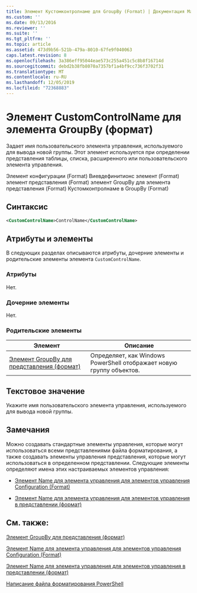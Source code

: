 ```yaml
---
title: Элемент Кустомконтролнаме для GroupBy (Format) | Документация Майкрософт
ms.custom: ''
ms.date: 09/13/2016
ms.reviewer: ''
ms.suite: ''
ms.tgt_pltfrm: ''
ms.topic: article
ms.assetid: 473d9b56-521b-479a-8010-67fe9f040063
caps.latest.revision: 8
ms.openlocfilehash: 3a386eff95044eae573c255a451c5c8b8f16714d
ms.sourcegitcommit: debd2b38fb8070a7357bf1a4bf9cc736f3702f31
ms.translationtype: MT
ms.contentlocale: ru-RU
ms.lasthandoff: 12/05/2019
ms.locfileid: "72368883"
---
```

# <a name="customcontrolname-element-for-groupby-format"></a>Элемент CustomControlName для элемента GroupBy (формат)

Задает имя пользовательского элемента управления, используемого для вывода новой группы. Этот элемент используется при определении представления таблицы, списка, расширенного или пользовательского элемента управления.

Элемент конфигурации (Format) Виевдефинитионс элемент (Format) элемент представления (Format) элемент GroupBy для элемента представления (Format) Кустомконтролнаме в GroupBy (Format)

## <a name="syntax"></a>Синтаксис

```xml
<CustomControlName>ControlName</CustomControlName>
```

## <a name="attributes-and-elements"></a>Атрибуты и элементы

В следующих разделах описываются атрибуты, дочерние элементы и родительские элементы элемента `CustomControlName`.

### <a name="attributes"></a>Атрибуты

Нет.

### <a name="child-elements"></a>Дочерние элементы

Нет.

### <a name="parent-elements"></a>Родительские элементы

|Элемент|Описание|
|-------------|-----------------|
|[Элемент GroupBy для представления (формат)](./groupby-element-for-view-format.md)|Определяет, как Windows PowerShell отображает новую группу объектов.|

## <a name="text-value"></a>Текстовое значение

Укажите имя пользовательского элемента управления, используемого для вывода новой группы.

## <a name="remarks"></a>Замечания

Можно создавать стандартные элементы управления, которые могут использоваться всеми представлениями файла форматирования, а также создавать элементы управления представления, которые могут использоваться в определенном представлении. Следующие элементы определяют имена этих настраиваемых элементов управления:

- [Элемент Name для элемента управления для элементов управления Configuration (Format)](./name-element-for-control-for-controls-for-configuration-format.md)

- [Элемент Name для элемента управления для элементов управления в представлении (формат)](./name-element-for-control-for-controls-for-view-format.md)

## <a name="see-also"></a>См. также:

[Элемент GroupBy для представления (формат)](./groupby-element-for-view-format.md)

[Элемент Name для элемента управления для элементов управления Configuration (Format)](./name-element-for-control-for-controls-for-configuration-format.md)

[Элемент Name для элемента управления для элементов управления в представлении (формат)](./name-element-for-control-for-controls-for-view-format.md)

[Написание файла форматирования PowerShell](./writing-a-powershell-formatting-file.md)
